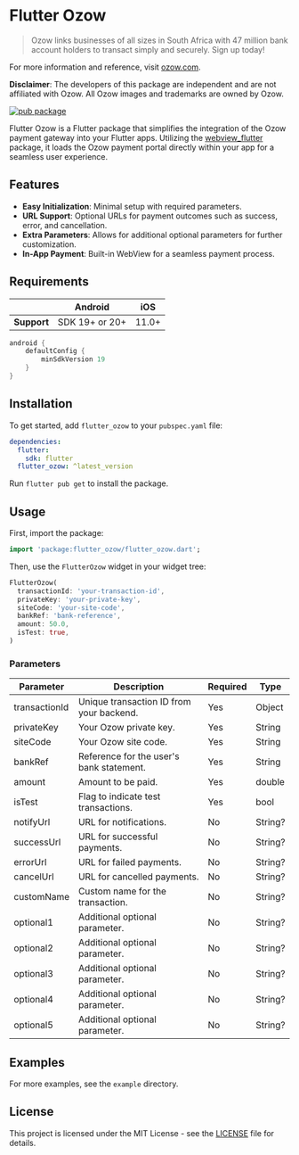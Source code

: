 # Flutter Ozow

> Ozow links businesses of all sizes in South Africa with 47 million bank account holders to transact simply and securely. Sign up today!

For more information and reference, visit [ozow.com](https://ozow.com/).

**Disclaimer**: The developers of this package are independent and are not affiliated with Ozow. All Ozow images and trademarks are owned by Ozow.



[![pub package](https://img.shields.io/pub/v/flutter_ozow.svg)](https://pub.dev/packages/flutter_ozow)

Flutter Ozow is a Flutter package that simplifies the integration of the Ozow payment gateway into your Flutter apps. Utilizing the [webview_flutter](https://pub.dev/packages/webview_flutter) package, it loads the Ozow payment portal directly within your app for a seamless user experience.

## Features

- **Easy Initialization**: Minimal setup with required parameters.
- **URL Support**: Optional URLs for payment outcomes such as success, error, and cancellation.
- **Extra Parameters**: Allows for additional optional parameters for further customization.
- **In-App Payment**: Built-in WebView for a seamless payment process.

## Requirements

|             | Android        | iOS   |
|-------------|----------------|-------|
| **Support** | SDK 19+ or 20+ | 11.0+ |

```groovy
android {
    defaultConfig {
        minSdkVersion 19
    }
}
```

## Installation

To get started, add `flutter_ozow` to your `pubspec.yaml` file:

```yaml
dependencies:
  flutter:
    sdk: flutter
  flutter_ozow: ^latest_version
```

Run `flutter pub get` to install the package.

## Usage

First, import the package:

```dart
import 'package:flutter_ozow/flutter_ozow.dart';
```

Then, use the `FlutterOzow` widget in your widget tree:

```dart
FlutterOzow(
  transactionId: 'your-transaction-id',
  privateKey: 'your-private-key',
  siteCode: 'your-site-code',
  bankRef: 'bank-reference',
  amount: 50.0,
  isTest: true,
)
```

### Parameters

| Parameter      | Description   | Required  | Type   |
| --------------|---------------|-----------|--------|
| transactionId | Unique transaction ID from your backend. | Yes | Object |
| privateKey    | Your Ozow private key. | Yes | String |
| siteCode      | Your Ozow site code. | Yes | String |
| bankRef       | Reference for the user's bank statement. | Yes | String |
| amount        | Amount to be paid. | Yes | double |
| isTest        | Flag to indicate test transactions. | Yes | bool  |
| notifyUrl     | URL for notifications. | No  | String? |
| successUrl    | URL for successful payments. | No  | String? |
| errorUrl      | URL for failed payments. | No  | String? |
| cancelUrl     | URL for cancelled payments. | No  | String? |
| customName    | Custom name for the transaction. | No  | String? |
| optional1     | Additional optional parameter. | No  | String? |
| optional2     | Additional optional parameter. | No  | String? |
| optional3     | Additional optional parameter. | No  | String? |
| optional4     | Additional optional parameter. | No  | String? |
| optional5     | Additional optional parameter. | No  | String? |

## Examples

For more examples, see the `example` directory.

## License

This project is licensed under the MIT License - see the [LICENSE](https://github.com/Miso-0/flutter_ozow/blob/main/flutter_ozow/LICENSE) file for details.
